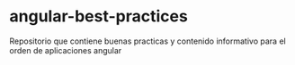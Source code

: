 # angular-best-practices

Repositorio que contiene buenas practicas y contenido informativo para el orden de aplicaciones angular